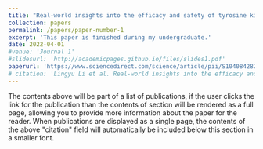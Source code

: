 ```yaml
---
title: "Real-world insights into the efficacy and safety of tyrosine kinase inhibitors against thyroid cancers"
collection: papers
permalink: /papers/paper-number-1
excerpt: 'This paper is finished during my undergraduate.'
date: 2022-04-01
#venue: 'Journal 1'
#slidesurl: 'http://academicpages.github.io/files/slides1.pdf'
paperurl: 'https://www.sciencedirect.com/science/article/pii/S1040842822000488'
# citation: 'Lingyu Li et al. Real-world insights into the efficacy and safety of tyrosine kinase inhibitors against thyroid cancers, Critical Reviews in Oncology/Hematology, Volume 172, 2022, 103624, ISSN 1040-8428, https://doi.org/10.1016/j.critrevonc.2022.103624.'
---
```


The contents above will be part of a list of publications, if the user clicks the link for the publication than the contents of section will be rendered as a full page, allowing you to provide more information about the paper for the reader. When publications are displayed as a single page, the contents of the above "citation" field will automatically be included below this section in a smaller font.